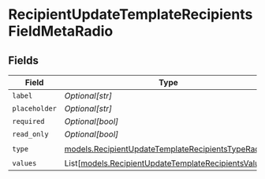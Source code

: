 # RecipientUpdateTemplateRecipientsFieldMetaRadio


## Fields

| Field                                                                                                        | Type                                                                                                         | Required                                                                                                     | Description                                                                                                  |
| ------------------------------------------------------------------------------------------------------------ | ------------------------------------------------------------------------------------------------------------ | ------------------------------------------------------------------------------------------------------------ | ------------------------------------------------------------------------------------------------------------ |
| `label`                                                                                                      | *Optional[str]*                                                                                              | :heavy_minus_sign:                                                                                           | N/A                                                                                                          |
| `placeholder`                                                                                                | *Optional[str]*                                                                                              | :heavy_minus_sign:                                                                                           | N/A                                                                                                          |
| `required`                                                                                                   | *Optional[bool]*                                                                                             | :heavy_minus_sign:                                                                                           | N/A                                                                                                          |
| `read_only`                                                                                                  | *Optional[bool]*                                                                                             | :heavy_minus_sign:                                                                                           | N/A                                                                                                          |
| `type`                                                                                                       | [models.RecipientUpdateTemplateRecipientsTypeRadio](../models/recipientupdatetemplaterecipientstyperadio.md) | :heavy_check_mark:                                                                                           | N/A                                                                                                          |
| `values`                                                                                                     | List[[models.RecipientUpdateTemplateRecipientsValue1](../models/recipientupdatetemplaterecipientsvalue1.md)] | :heavy_minus_sign:                                                                                           | N/A                                                                                                          |